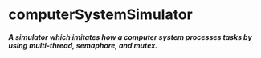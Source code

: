 # computerSystemSimulator
 
<h5>A simulator which imitates how a computer system processes tasks by using multi-thread, semaphore, and mutex.</h5>
